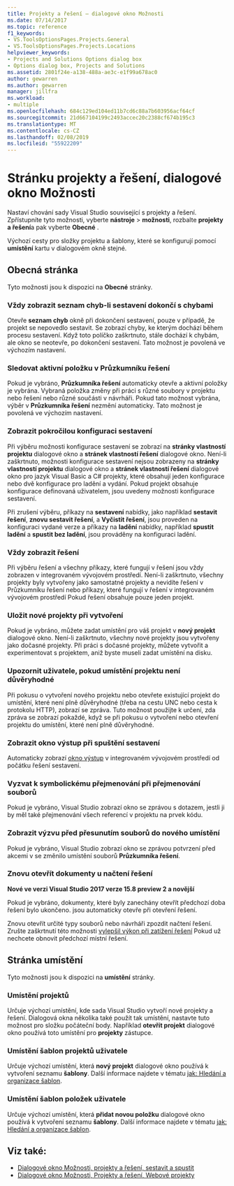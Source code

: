 ```yaml
---
title: Projekty a řešení – dialogové okno Možnosti
ms.date: 07/14/2017
ms.topic: reference
f1_keywords:
- VS.ToolsOptionsPages.Projects.General
- VS.ToolsOptionsPages.Projects.Locations
helpviewer_keywords:
- Projects and Solutions Options dialog box
- Options dialog box, Projects and Solutions
ms.assetid: 2801f24e-a138-488a-ae3c-e1f99a678ac0
author: gewarren
ms.author: gewarren
manager: jillfra
ms.workload:
- multiple
ms.openlocfilehash: 684c129ed104ed11b7cd6c88a7b603956acf64cf
ms.sourcegitcommit: 21d667104199c2493accec20c2388cf674b195c3
ms.translationtype: MT
ms.contentlocale: cs-CZ
ms.lasthandoff: 02/08/2019
ms.locfileid: "55922209"
---
```

# <a name="projects-and-solutions-page-options-dialog-box"></a>Stránku projekty a řešení, dialogové okno Možnosti

Nastaví chování sady Visual Studio související s projekty a řešení. Zpřístupníte tyto možnosti, vyberte **nástroje** > **možnosti**, rozbalte **projekty a řešení**a pak vyberte **Obecné** .

Výchozí cesty pro složky projektu a šablony, které se konfigurují pomocí **umístění** kartu v dialogovém okně stejné.

## <a name="general-page"></a>Obecná stránka

Tyto možnosti jsou k dispozici na **Obecné** stránky.

### <a name="always-show-error-list-if-build-finishes-with-errors"></a>Vždy zobrazit seznam chyb-li sestavení dokončí s chybami

Otevře **seznam chyb** okně při dokončení sestavení, pouze v případě, že projekt se nepovedlo sestavit. Se zobrazí chyby, ke kterým dochází během procesu sestavení. Když toto políčko zaškrtnuto, stále dochází k chybám, ale okno se neotevře, po dokončení sestavení. Tato možnost je povolená ve výchozím nastavení.

### <a name="track-active-item-in-solution-explorer"></a>Sledovat aktivní položku v Průzkumníku řešení

Pokud je vybráno, **Průzkumníka řešení** automaticky otevře a aktivní položky je vybrána. Vybraná položka změny při práci s různé soubory v projektu nebo řešení nebo různé součásti v návrháři. Pokud tato možnost vybrána, výběr v **Průzkumníka řešení** nezmění automaticky. Tato možnost je povolená ve výchozím nastavení.

### <a name="show-advanced-build-configurations"></a>Zobrazit pokročilou konfiguraci sestavení

Při výběru možnosti konfigurace sestavení se zobrazí na **stránky vlastností projektu** dialogové okno a **stránek vlastností řešení** dialogové okno. Není-li zaškrtnuto, možnosti konfigurace sestavení nejsou zobrazeny na **stránky vlastností projektu** dialogové okno a **stránek vlastností řešení** dialogové okno pro jazyk Visual Basic a C# projekty, které obsahují jeden konfigurace nebo dvě konfigurace pro ladění a vydání. Pokud projekt obsahuje konfigurace definovaná uživatelem, jsou uvedeny možnosti konfigurace sestavení.

Při zrušení výběru, příkazy na **sestavení** nabídky, jako například **sestavit řešení**, **znovu sestavit řešení**, a **Vyčistit řešení**, jsou proveden na konfiguraci vydané verze a příkazy na **ladění** nabídky, například **spustit ladění** a **spustit bez ladění**, jsou prováděny na konfiguraci ladění.

### <a name="always-show-solution"></a>Vždy zobrazit řešení

Při výběru řešení a všechny příkazy, které fungují v řešení jsou vždy zobrazen v integrovaném vývojovém prostředí. Není-li zaškrtnuto, všechny projekty byly vytvořeny jako samostatné projekty a nevidíte řešení v Průzkumníku řešení nebo příkazy, které fungují v řešení v integrovaném vývojovém prostředí Pokud řešení obsahuje pouze jeden projekt.

### <a name="save-new-projects-when-created"></a>Uložit nové projekty při vytvoření

Pokud je vybráno, můžete zadat umístění pro váš projekt v **nový projekt** dialogové okno. Není-li zaškrtnuto, všechny nové projekty jsou vytvořeny jako dočasné projekty. Při práci s dočasné projekty, můžete vytvořit a experimentovat s projektem, aniž byste museli zadat umístění na disku.

### <a name="warn-user-when-the-project-location-is-not-trusted"></a>Upozornit uživatele, pokud umístění projektu není důvěryhodné

Při pokusu o vytvoření nového projektu nebo otevřete existující projekt do umístění, které není plně důvěryhodné (třeba na cestu UNC nebo cesta k protokolu HTTP), zobrazí se zpráva. Tuto možnost použijte k určení, zda zpráva se zobrazí pokaždé, když se při pokusu o vytvoření nebo otevření projektu do umístění, které není plně důvěryhodné.

### <a name="show-output-window-when-build-starts"></a>Zobrazit okno výstup při spuštění sestavení

Automaticky zobrazí [okno výstup](../../ide/reference/output-window.md) v integrovaném vývojovém prostředí od počátku řešení sestavení.

### <a name="prompt-for-symbolic-renaming-when-renaming-files"></a>Vyzvat k symbolickému přejmenování při přejmenování souborů

Pokud je vybráno, Visual Studio zobrazí okno se zprávou s dotazem, jestli ji by měl také přejmenování všech referencí v projektu na prvek kódu.

### <a name="prompt-before-moving-files-to-a-new-location"></a>Zobrazit výzvu před přesunutím souborů do nového umístění

Pokud je vybráno, Visual Studio zobrazí okno se zprávou potvrzení před akcemi v se změnilo umístění souborů **Průzkumníka řešení**.

### <a name="reopen-documents-on-solution-load"></a>Znovu otevřít dokumenty u načtení řešení

**Nové ve verzi Visual Studio 2017 verze 15.8 preview 2 a novější**

Pokud je vybráno, dokumenty, které byly zanechány otevřít předchozí doba řešení bylo ukončeno. jsou automaticky otevře při otevření řešení.

Znovu otevřít určité typy souborů nebo návrháři zpozdit načtení řešení. Zrušte zaškrtnutí této možnosti [vylepšil výkon při zatížení řešení](../../ide/visual-studio-performance-tips-and-tricks.md#disable-automatic-file-restore) Pokud už nechcete obnovit předchozí místní řešení.

## <a name="locations-page"></a>Stránka umístění

Tyto možnosti jsou k dispozici na **umístění** stránky.

### <a name="projects-location"></a>Umístění projektů

Určuje výchozí umístění, kde sada Visual Studio vytvoří nové projekty a řešení. Dialogová okna několika také použít tak umístění, nastavte tuto možnost pro složku počáteční body. Například **otevřít projekt** dialogové okno používá toto umístění pro **projekty** zástupce.

### <a name="user-project-templates-location"></a>Umístění šablon projektů uživatele

Určuje výchozí umístění, která **nový projekt** dialogové okno používá k vytvoření seznamu **šablony**. Další informace najdete v tématu [jak: Hledání a organizace šablon](../../ide/how-to-locate-and-organize-project-and-item-templates.md).

### <a name="user-item-templates-location"></a>Umístění šablon položek uživatele

Určuje výchozí umístění, která **přidat novou položku** dialogové okno používá k vytvoření seznamu **šablony**. Další informace najdete v tématu [jak: Hledání a organizace šablon](../../ide/how-to-locate-and-organize-project-and-item-templates.md).

## <a name="see-also"></a>Viz také:

- [Dialogové okno Možnosti, projekty a řešení, sestavit a spustit](../../ide/reference/options-dialog-box-projects-and-solutions-build-and-run.md)
- [Dialogové okno Možnosti, Projekty a řešení, Webové projekty](../../ide/reference/options-dialog-box-projects-and-solutions-web-projects.md)
